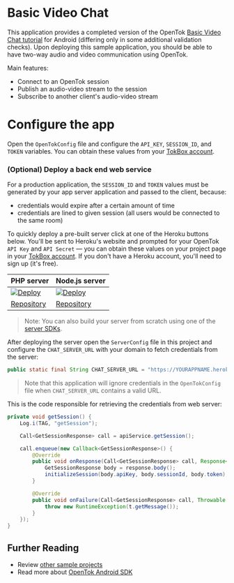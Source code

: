 # Basic Video Chat

This application provides a completed version of the OpenTok [Basic Video Chat tutorial](https://tokbox.com/developer/tutorials/android/) for Android (differing only in some additional validation checks). Upon deploying this sample application, you should be able to have two-way audio and video communication using OpenTok.

Main features:
* Connect to an OpenTok session
* Publish an audio-video stream to the session
* Subscribe to another client's audio-video stream

# Configure the app 
Open the `OpenTokConfig` file and configure the `API_KEY`, `SESSION_ID`, and `TOKEN` variables. You can obtain these values from your [TokBox account](https://tokbox.com/account/#/).

### (Optional) Deploy a back end web service

 For a production application, the `SESSION_ID` and `TOKEN` values must be generated by your app server application and passed to the client, because:
 - credentials would expire after a certain amount of time
 - credentials are lined to given session (all users would be connected to the same room)
 
To quickly deploy a pre-built server click at one of the Heroku buttons below. You'll be sent to Heroku's website and prompted for your OpenTok `API Key` and `API Secret` — you can obtain these values on your project page in your [TokBox account](https://tokbox.com/account/user/signup). If you don't have a Heroku account, you'll need to sign up (it's free).

| PHP server  | Node.js server|
| ------------- | ------------- |
| <a href="https://heroku.com/deploy?template=https://github.com/opentok/learning-opentok-php" target="_blank"> <img src="https://www.herokucdn.com/deploy/button.png" alt="Deploy"></a>  | <a href="https://heroku.com/deploy?template=https://github.com/opentok/learning-opentok-node" target="_blank"> <img src="https://www.herokucdn.com/deploy/button.png" alt="Deploy"></a>  |
| [Repository](https://github.com/opentok/learning-opentok-php) | [Repository](https://github.com/opentok/learning-opentok-node) |

> Note: You can also build your server from scratch using one of the [server SDKs](https://tokbox.com/developer/sdks/server/).

After deploying the server open the `ServerConfig` file in this project and configure the `CHAT_SERVER_URL` with your domain to fetch credentials from the server:

```java
public static final String CHAT_SERVER_URL = "https://YOURAPPNAME.herokuapp.com";
```

> Note that this application will ignore credentials in the `OpenTokConfig` file when `CHAT_SERVER_URL` contains a valid URL.

This is the code responsible for retrieving the credentials from web server:

```java
private void getSession() {
    Log.i(TAG, "getSession");

    Call<GetSessionResponse> call = apiService.getSession();

    call.enqueue(new Callback<GetSessionResponse>() {
        @Override
        public void onResponse(Call<GetSessionResponse> call, Response<GetSessionResponse> response) {
            GetSessionResponse body = response.body();
            initializeSession(body.apiKey, body.sessionId, body.token);
        }

        @Override
        public void onFailure(Call<GetSessionResponse> call, Throwable t) {
            throw new RuntimeException(t.getMessage());
        }
    });
}
```

## Further Reading

* Review [other sample projects](../)
* Read more about [OpenTok Android SDK](https://tokbox.com/developer/sdks/android/)

